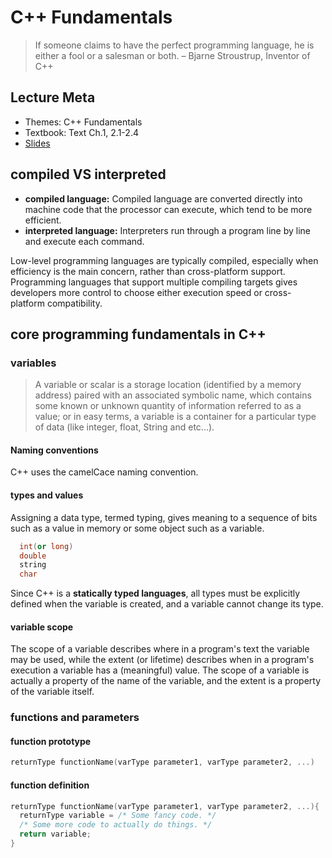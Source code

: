 # C++ Fundamentals

> If someone claims to have the perfect programming language, he is either a
> fool or a salesman or both. – Bjarne Stroustrup, Inventor of C++

## Lecture Meta

* Themes: C++ Fundamentals
* Textbook: Text Ch.1, 2.1-2.4
* [Slides][1]

## compiled VS interpreted

* **compiled language:** Compiled language are converted directly into machine
  code that the processor can execute, which tend to be more efficient.
* **interpreted language:** Interpreters run through a program line by line and
  execute each command.

Low-level programming languages are typically compiled, especially when
efficiency is the main concern, rather than cross-platform support.
Programming languages that support multiple compiling targets gives developers
more control to choose either execution speed or cross-platform compatibility.

## core programming fundamentals in C++

### variables

> A variable or scalar is a storage location (identified by a memory address)
> paired with an associated symbolic name, which contains some known or
> unknown quantity of information referred to as a value; or in easy terms,
> a variable is a container for a particular type of data (like integer, float,
> String and etc...).

#### Naming conventions

C++ uses the camelCace naming convention.

#### types and values

Assigning a data type, termed typing, gives meaning to a sequence of bits such
as a value in memory or some object such as a variable.

```c++
  int(or long)
  double
  string
  char
```

Since C++ is a **statically typed languages**, all types must be explicitly
defined when the variable is created, and a variable cannot change its type.

#### variable scope

The scope of a variable describes where in a program's text the variable may be
used, while the extent (or lifetime) describes when in a program's execution a
variable has a (meaningful) value. The scope of a variable is actually a
property of the name of the variable, and the extent is a property of the
variable itself.

### functions and parameters

#### function prototype

```c++
returnType functionName(varType parameter1, varType parameter2, ...)
```

#### function definition

```c++
returnType functionName(varType parameter1, varType parameter2, ...){
  returnType variable = /* Some fancy code. */
  /* Some more code to actually do things. */
  return variable;
}
```

[1]: https://web.stanford.edu/class/cs106b/lectures/02-cpp/Lecture2Slides.pdf
